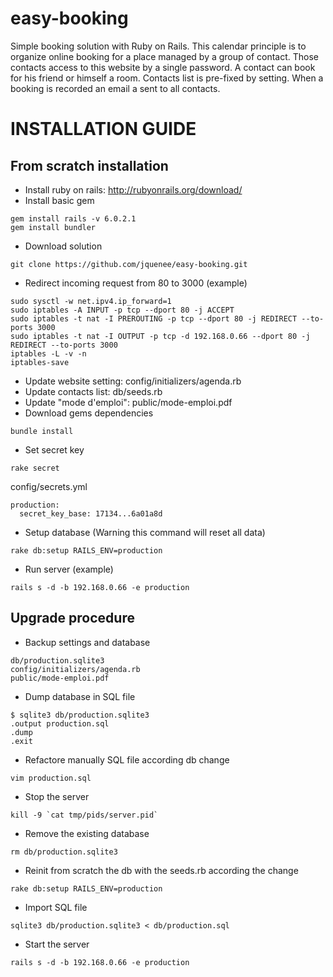 # easy-booking
Simple booking solution with Ruby on Rails.
This calendar principle is to organize online booking for a place managed by a group of contact.
Those contacts access to this website by a single password. A contact can book for his friend or himself a room.
Contacts list is pre-fixed by setting. When a booking is recorded an email a sent to all contacts.

# INSTALLATION GUIDE

## From scratch installation
* Install ruby on rails: http://rubyonrails.org/download/
* Install basic gem
```
gem install rails -v 6.0.2.1
gem install bundler
```
* Download solution
```
git clone https://github.com/jquenee/easy-booking.git
```
* Redirect incoming request from 80 to 3000 (example)
```
sudo sysctl -w net.ipv4.ip_forward=1
sudo iptables -A INPUT -p tcp --dport 80 -j ACCEPT
sudo iptables -t nat -I PREROUTING -p tcp --dport 80 -j REDIRECT --to-ports 3000
sudo iptables -t nat -I OUTPUT -p tcp -d 192.168.0.66 --dport 80 -j REDIRECT --to-ports 3000
iptables -L -v -n
iptables-save
```
* Update website setting: config/initializers/agenda.rb
* Update contacts list: db/seeds.rb
* Update "mode d'emploi": public/mode-emploi.pdf
* Download gems dependencies
```
bundle install
```
* Set secret key
```
rake secret
```
config/secrets.yml
```
production:
  secret_key_base: 17134...6a01a8d
```
* Setup database (Warning this command will reset all data)
```
rake db:setup RAILS_ENV=production
```
* Run server (example)
```
rails s -d -b 192.168.0.66 -e production
```

## Upgrade procedure
* Backup settings and database
```
db/production.sqlite3
config/initializers/agenda.rb
public/mode-emploi.pdf
```
* Dump database in SQL file
```
$ sqlite3 db/production.sqlite3
.output production.sql
.dump
.exit
```
* Refactore manually SQL file according db change
```
vim production.sql
```
* Stop the server
```
kill -9 `cat tmp/pids/server.pid`
```
* Remove the existing database
```
rm db/production.sqlite3
```
* Reinit from scratch the db with the seeds.rb according the change
```
rake db:setup RAILS_ENV=production
```
* Import SQL file
```
sqlite3 db/production.sqlite3 < db/production.sql
```
* Start the server
```
rails s -d -b 192.168.0.66 -e production
```
